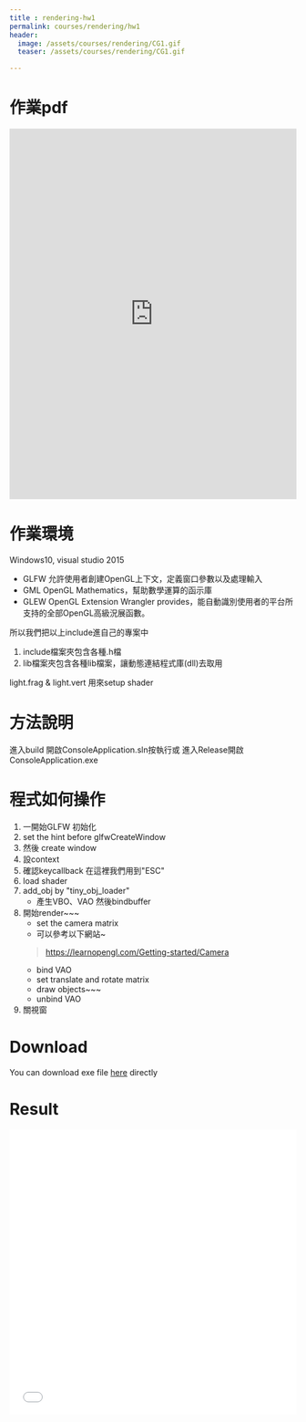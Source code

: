 ```yaml
---
title : rendering-hw1
permalink: courses/rendering/hw1
header:
  image: /assets/courses/rendering/CG1.gif
  teaser: /assets/courses/rendering/CG1.gif

---
```




作業pdf
===
<iframe src="https://docs.google.com/viewer?srcid=1YNiNrY2vHTuxvKtkFwkKcR-4FT9lc4ve&pid=explorer&efh=false&a=v&chrome=false&embedded=true" style="width:100%; height:650px;" frameborder="0"></iframe>

作業環境
===
Windows10, visual studio 2015
* GLFW
允許使用者創建OpenGL上下文，定義窗口參數以及處理輸入
* GML 
OpenGL Mathematics，幫助數學運算的函示庫
* GLEW
OpenGL Extension Wrangler provides，能自動識別使用者的平台所支持的全部OpenGL高級況展函數。

所以我們把以上include進自己的專案中

1. include檔案夾包含各種.h檔
2. lib檔案夾包含各種lib檔案，讓動態連結程式庫(dll)去取用

light.frag & light.vert 用來setup shader

方法說明
====

進入build
開啟ConsoleApplication.sln按執行或
進入Release開啟ConsoleApplication.exe

程式如何操作
==

1. 一開始GLFW 初始化
2. set the hint before glfwCreateWindow
3. 然後 create window
4. 設context
5. 確認keycallback  在這裡我們用到"ESC"
6. load shader
7. add_obj by "tiny_obj_loader"
    * 產生VBO、VAO 然後bindbuffer
8. 開始render~~~
    * set the camera matrix
    * 可以參考以下網站~
     > https://learnopengl.com/Getting-started/Camera
    * bind VAO
    * set translate and rotate matrix
    * draw objects~~~
    * unbind VAO
9. 關視窗

Download
===
You can download exe file [here](/assets/courses/rendering/HW1.zip) directly

Result
===

<iframe src="/assets/courses/rendering/CG1.mp4" style="width:100%; height:500px;" frameborder="0" allowfullscreen></iframe>


